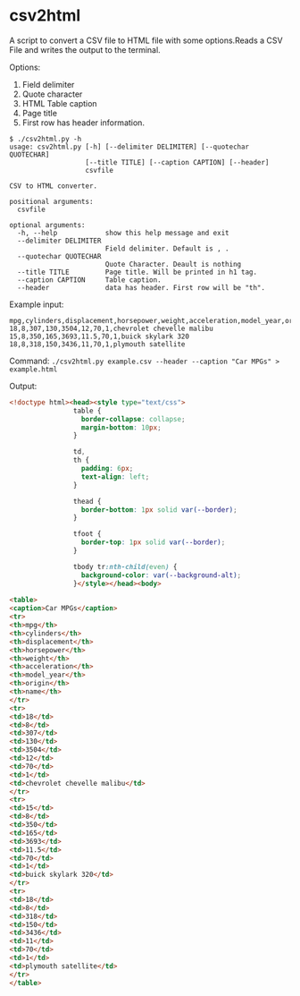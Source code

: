 # csv2html
A script to convert a CSV file to HTML file with some options.Reads a CSV File and writes the output to the terminal.


Options:

1. Field delimiter
2. Quote character
3. HTML Table caption
4. Page title
5. First row has header information.




```
$ ./csv2html.py -h
usage: csv2html.py [-h] [--delimiter DELIMITER] [--quotechar QUOTECHAR]
                   [--title TITLE] [--caption CAPTION] [--header]
                   csvfile

CSV to HTML converter.

positional arguments:
  csvfile

optional arguments:
  -h, --help            show this help message and exit
  --delimiter DELIMITER
                        Field delimiter. Default is , .
  --quotechar QUOTECHAR
                        Quote Character. Deault is nothing
  --title TITLE         Page title. Will be printed in h1 tag.
  --caption CAPTION     Table caption.
  --header              data has header. First row will be "th".
```

Example input:

```csv
mpg,cylinders,displacement,horsepower,weight,acceleration,model_year,origin,name
18,8,307,130,3504,12,70,1,chevrolet chevelle malibu
15,8,350,165,3693,11.5,70,1,buick skylark 320
18,8,318,150,3436,11,70,1,plymouth satellite
```

Command: `./csv2html.py example.csv --header --caption "Car MPGs" > example.html`

Output:

```HTML
<!doctype html><head><style type="text/css">
                table {
                  border-collapse: collapse;
                  margin-bottom: 10px;
                }

                td,
                th {
                  padding: 6px;
                  text-align: left;
                }

                thead {
                  border-bottom: 1px solid var(--border);
                }

                tfoot {
                  border-top: 1px solid var(--border);
                }

                tbody tr:nth-child(even) {
                  background-color: var(--background-alt);
                }</style></head><body>
                
<table>
<caption>Car MPGs</caption>
<tr>
<th>mpg</th>
<th>cylinders</th>
<th>displacement</th>
<th>horsepower</th>
<th>weight</th>
<th>acceleration</th>
<th>model_year</th>
<th>origin</th>
<th>name</th>
</tr>
<tr>
<td>18</td>
<td>8</td>
<td>307</td>
<td>130</td>
<td>3504</td>
<td>12</td>
<td>70</td>
<td>1</td>
<td>chevrolet chevelle malibu</td>
</tr>
<tr>
<td>15</td>
<td>8</td>
<td>350</td>
<td>165</td>
<td>3693</td>
<td>11.5</td>
<td>70</td>
<td>1</td>
<td>buick skylark 320</td>
</tr>
<tr>
<td>18</td>
<td>8</td>
<td>318</td>
<td>150</td>
<td>3436</td>
<td>11</td>
<td>70</td>
<td>1</td>
<td>plymouth satellite</td>
</tr>
</table>

```

